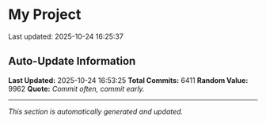 # My Project


Last updated: 2025-10-24 16:25:37


















































































































































































































































































































































































































































































































































































































































































































































































































































































































































































































































































































































































































































































































































































































































































































































































































































































































































































































































































































































































































































































































































































































































































































































































































































































































































































































































































































































































































































































































































































































































































































































































































































































































































































































































































































































































































































































































































































































































































































































































































































































































































































































































































































































































































































































































































































































































































































































































































































































































































































































































































































































































































































































































































































































































































































































































































































































































































































































































































































































































































































































































































































































































































































































































































































































































































































































































































































































































































































































































































































































































































## Auto-Update Information

**Last Updated:** 2025-10-24 16:53:25
**Total Commits:** 6411
**Random Value:** 9962
**Quote:** _Commit often, commit early._

---
_This section is automatically generated and updated._